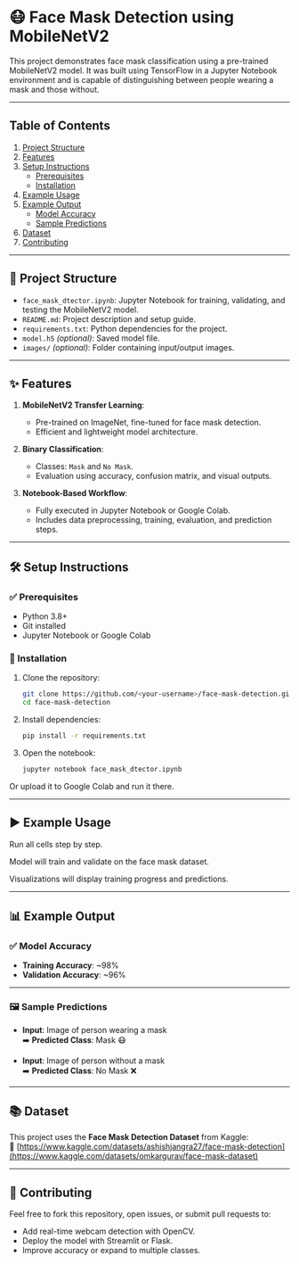 # 😷 Face Mask Detection using MobileNetV2

This project demonstrates face mask classification using a pre-trained MobileNetV2 model. It was built using TensorFlow in a Jupyter Notebook environment and is capable of distinguishing between people wearing a mask and those without.

---

## Table of Contents
1. [Project Structure](#project-structure)
2. [Features](#features)
3. [Setup Instructions](#setup-instructions)
    - [Prerequisites](#prerequisites)
    - [Installation](#installation)
4. [Example Usage](#example-usage)
5. [Example Output](#example-output)
    - [Model Accuracy](#model-accuracy)
    - [Sample Predictions](#sample-predictions)
6. [Dataset](#dataset)
7. [Contributing](#contributing)

---

## 📁 Project Structure

- `face_mask_dtector.ipynb`: Jupyter Notebook for training, validating, and testing the MobileNetV2 model.
- `README.md`: Project description and setup guide.
- `requirements.txt`: Python dependencies for the project.
- `model.h5` *(optional)*: Saved model file.
- `images/` *(optional)*: Folder containing input/output images.

---

## ✨ Features

1. **MobileNetV2 Transfer Learning**:
   - Pre-trained on ImageNet, fine-tuned for face mask detection.
   - Efficient and lightweight model architecture.

2. **Binary Classification**:
   - Classes: `Mask` and `No Mask`.
   - Evaluation using accuracy, confusion matrix, and visual outputs.

3. **Notebook-Based Workflow**:
   - Fully executed in Jupyter Notebook or Google Colab.
   - Includes data preprocessing, training, evaluation, and prediction steps.

---

## 🛠️ Setup Instructions

### ✅ Prerequisites

- Python 3.8+
- Git installed
- Jupyter Notebook or Google Colab

### 🧩 Installation

1. Clone the repository:
   ```bash
   git clone https://github.com/<your-username>/face-mask-detection.git
   cd face-mask-detection

2. Install dependencies:
    ```bash
   pip install -r requirements.txt
3. Open the notebook:
   ```bash
   jupyter notebook face_mask_dtector.ipynb
Or upload it to Google Colab and run it there.

---
## ▶️ Example Usage
Run all cells step by step.

Model will train and validate on the face mask dataset.

Visualizations will display training progress and predictions.

---

## 📊 Example Output

### ✅ Model Accuracy
- **Training Accuracy**: ~98%  
- **Validation Accuracy**: ~96%

---

### 🖼️ Sample Predictions
- **Input**: Image of person wearing a mask  
  ➡️ **Predicted Class**: Mask 😷

- **Input**: Image of person without a mask  
  ➡️ **Predicted Class**: No Mask ❌

---

## 📚 Dataset

This project uses the **Face Mask Detection Dataset** from Kaggle:  
🔗 [https://www.kaggle.com/datasets/ashishjangra27/face-mask-detection](https://www.kaggle.com/datasets/omkargurav/face-mask-dataset)

---

## 🤝 Contributing

Feel free to fork this repository, open issues, or submit pull requests to:

- Add real-time webcam detection with OpenCV.
- Deploy the model with Streamlit or Flask.
- Improve accuracy or expand to multiple classes.

